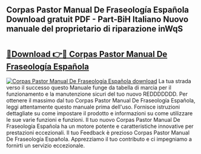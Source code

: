 ## Corpas Pastor Manual De Fraseología Española Download gratuit PDF - Part-BiH Italiano Nuovo manuale del proprietario di riparazione inWqS

# <h2><a href="http://dfe8t0.blite.top/?on=Corpas+Pastor+Manual+De+Fraseolog%c3%ada+Espa%c3%b1ola">🔗Download 👉🔴 Corpas Pastor Manual De Fraseología Española</a></h2>

[![Corpas Pastor Manual De Fraseología Española download](https://i.imgur.com/lujVjoI.png)](http://dfe8t0.blite.top/?on=Corpas+Pastor+Manual+De+Fraseolog%c3%ada+Espa%c3%b1ola)
La tua strada verso il successo questo Manuale funge da tabella di marcia per il funzionamento e la manutenzione sicuri del tuo nuovo REDDDDDDD. Per ottenere il massimo dal tuo Corpas Pastor Manual De Fraseología Española, leggi attentamente questo manuale prima dell'uso. Fornisce istruzioni dettagliate su come impostare il prodotto e informazioni su come utilizzare le sue varie funzioni e funzioni. Il tuo nuovo Corpas Pastor Manual De Fraseología Española ha un motore potente e caratteristiche innovative per prestazioni eccezionali. Il tuo Feedback è prezioso Corpas Pastor Manual De Fraseología Española. Apprezziamo il tuo contributo e ci impegniamo a fornirti un servizio eccezionale.
